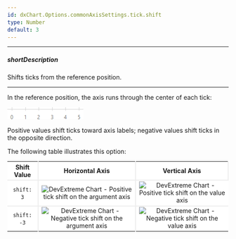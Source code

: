 ```yaml
---
id: dxChart.Options.commonAxisSettings.tick.shift
type: Number
default: 3
---
```

---
##### shortDescription
Shifts ticks from the reference position.

---
In the reference position, the axis runs through the center of each tick:

![DevExtreme Chart - Reference position for tick shift](/images/ChartJS/shift-argumentaxis-reference-position.png)

Positive values shift ticks toward axis labels; negative values shift ticks in the opposite direction.

The following table illustrates this option:

<div class="simple-table">
    <table id="shift-ticks">
        <tr>
          <th>Shift Value</th>
          <th>Horizontal Axis</th>
          <th>Vertical Axis</th>
        </tr>
        <tr>
          <td><code>shift: 3</code></td>
          <td><img src="/Content/images/doc/19_1/ChartJS/shift-argumentaxis-positive.png" alt="DevExtreme Chart - Positive tick shift on the argument axis" /></td>
          <td><img src="/Content/images/doc/19_1/ChartJS/shift-valueaxis-positive.png" alt="DevExtreme Chart - Positive tick shift on the value axis" /></td>
        </tr>
        <tr>
          <td><code>shift: -3</code></td>
          <td><img src="/Content/images/doc/19_1/ChartJS/shift-argumentaxis-negative.png" alt="DevExtreme Chart - Negative tick shift on the argument axis" /></td>
          <td><img src="/Content/images/doc/19_1/ChartJS/shift-valueaxis-negative.png" alt="DevExtreme Chart - Negative tick shift on the value axis" /></td>
        </tr>
    </table>
</div>

<style>
    #shift-ticks {
        text-align: center;
    }
    #shift-ticks code {
        font-style: normal;
    }
    #shift-ticks td, th {
        background-color: white;
        border-right: 2px solid #ededed;
        border-bottom: 2px solid #ededed;
    }
    #shift-ticks th {
        border-right: 2px solid #ededed;
    }
    #shift-ticks tr:last-child > td {
        border-bottom: none;
    }
    #shift-ticks td:last-child {
        border-right: none;
    }
</style>